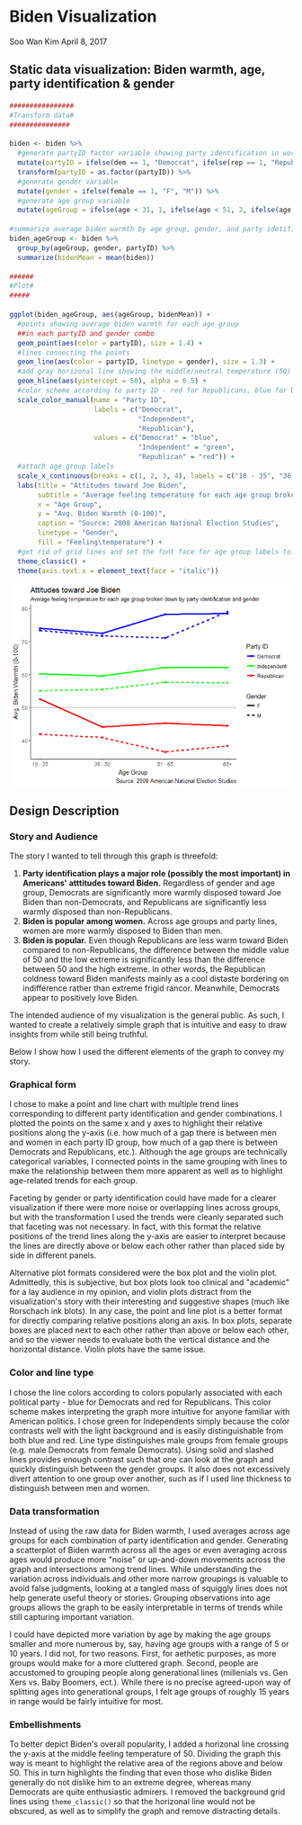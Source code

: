 Biden Visualization
================
Soo Wan Kim
April 8, 2017

Static data visualization: Biden warmth, age, party identification & gender
---------------------------------------------------------------------------

``` r
################
#Transform data#
###############

biden <- biden %>%
  #generate partyID factor variable showing party identification in words
  mutate(partyID = ifelse(dem == 1, "Democrat", ifelse(rep == 1, "Republican", "Independent"))) %>%
  transform(partyID = as.factor(partyID)) %>%
  #generate gender variable
  mutate(gender = ifelse(female == 1, "F", "M")) %>%
  #generate age group variable
  mutate(ageGroup = ifelse(age < 31, 1, ifelse(age < 51, 2, ifelse(age < 66, 3, 4))))

#summarize average biden warmth by age group, gender, and party idetification
biden_ageGroup <- biden %>%
  group_by(ageGroup, gender, partyID) %>%
  summarize(bidenMean = mean(biden))

######
#Plot#
#####

ggplot(biden_ageGroup, aes(ageGroup, bidenMean)) + 
  #points showing average biden warmth for each age group
  ##in each partyID and gender combo
  geom_point(aes(color = partyID), size = 1.4) + 
  #lines connecting the points
  geom_line(aes(color = partyID, linetype = gender), size = 1.3) + 
  #add gray horizonal line showing the middle/neutral temperature (50)
  geom_hline(aes(yintercept = 50), alpha = 0.5) + 
  #color scheme according to party ID - red for Republicans, blue for Democrats
  scale_color_manual(name = "Party ID",
                     labels = c("Democrat",
                                "Independent",
                                "Republican"),
                     values = c("Democrat" = "blue",
                                "Independent" = "green",
                                "Republican" = "red")) + 
  #attach age group labels
  scale_x_continuous(breaks = c(1, 2, 3, 4), labels = c("18 - 35", "36 - 50", "51 - 65", "65+")) + 
  labs(title = "Attitudes toward Joe Biden", 
       subtitle = "Average feeling temperature for each age group broken down by party identification and gender",
       x = "Age Group",
       y = "Avg. Biden Warmth (0-100)",
       caption = "Source: 2008 American National Election Studies",
       linetype = "Gender",
       fill = "Feeling\temperature") + 
  #get rid of grid lines and set the font face for age group labels to italic
  theme_classic() + 
  theme(axis.text.x = element_text(face = "italic"))
```

![](biden_viz_files/figure-markdown_github/plot-1.png)

Design Description
------------------

### Story and Audience

The story I wanted to tell through this graph is threefold:

1.  **Party identification plays a major role (possibly the most important) in Americans' atttitudes toward Biden.** Regardless of gender and age group, Democrats are significantly more warmly disposed toward Joe Biden than non-Democrats, and Republicans are significantly less warmly disposed than non-Republicans.
2.  **Biden is popular among women.** Across age groups and party lines, women are more warmly disposed to Biden than men.
3.  **Biden is popular.** Even though Republicans are less warm toward Biden compared to non-Republicans, the difference between the middle value of 50 and the low extreme is significantly less than the difference between 50 and the high extreme. In other words, the Republican coldness toward Biden manifests mainly as a cool distaste bordering on indifference rather than extreme frigid rancor. Meanwhile, Democrats appear to positively love Biden.

The intended audience of my visualization is the general public. As such, I wanted to create a relatively simple graph that is intuitive and easy to draw insights from while still being truthful.

Below I show how I used the different elements of the graph to convey my story.

### Graphical form

I chose to make a point and line chart with multiple trend lines corresponding to different party identification and gender combinations. I plotted the points on the same x and y axes to highlight their relative positions along the y-axis (i.e. how much of a gap there is between men and women in each party ID group, how much of a gap there is between Democrats and Republicans, etc.). Although the age groups are technically categorical variables, I connected points in the same grouping with lines to make the relationship between them more apparent as well as to highlight age-related trends for each group.

Faceting by gender or party identification could have made for a clearer visualization if there were more noise or overlapping lines across groups, but with the transformation I used the trends were cleanly separated such that faceting was not necessary. In fact, with this format the relative positions of the trend lines along the y-axis are easier to interpret because the lines are directly above or below each other rather than placed side by side in different panels.

Alternative plot formats considered were the box plot and the violin plot. Admittedly, this is subjective, but box plots look too clinical and "academic" for a lay audience in my opinion, and violin plots distract from the visualization's story with their interesting and suggestive shapes (much like Rorschach ink blots). In any case, the point and line plot is a better format for directly comparing relative positions along an axis. In box plots, separate boxes are placed next to each other rather than above or below each other, and so the viewer needs to evaluate both the vertical distance and the horizontal distance. Violin plots have the same issue.

### Color and line type

I chose the line colors according to colors popularly associated with each political party - blue for Democrats and red for Republicans. This color scheme makes interpreting the graph more intuitive for anyone familiar with American politics. I chose green for Independents simply because the color contrasts well with the light background and is easily distinguishable from both blue and red. Line type distinguishes male groups from female groups (e.g. male Democrats from female Democrats). Using solid and slashed lines provides enough contrast such that one can look at the graph and quickly distinguish between the gender groups. It also does not excessively divert attention to one group over another, such as if I used line thickness to distinguish between men and women.

### Data transformation

Instead of using the raw data for Biden warmth, I used averages across age groups for each combination of party identification and gender. Generating a scatterplot of Biden warmth across all the ages or even averaging across ages would produce more "noise" or up-and-down movements across the graph and intersections among trend lines. While understanding the variation across individuals and other more narrow groupings is valuable to avoid false judgments, looking at a tangled mass of squiggly lines does not help generate useful theory or stories. Grouping observations into age groups allows the graph to be easily interpretable in terms of trends while still capturing important variation.

I could have depicted more variation by age by making the age groups smaller and more numerous by, say, having age groups with a range of 5 or 10 years. I did not, for two reasons. First, for aethetic purposes, as more groups would make for a more cluttered graph. Second, people are accustomed to grouping people along generational lines (millenials vs. Gen Xers vs. Baby Boomers, ect.). While there is no precise agreed-upon way of splitting ages into generational groups, I felt age groups of roughly 15 years in range would be fairly intuitive for most.

### Embellishments

To better depict Biden's overall popularity, I added a horizonal line crossing the y-axis at the middle feeling temperature of 50. Dividing the graph this way is meant to highlight the relative area of the regions above and below 50. This in turn highlights the finding that even those who dislike Biden generally do not dislike him to an extreme degree, whereas many Democrats are quite enthusiastic admirers. I removed the background grid lines using `theme_classic()` so that the horizonal line would not be obscured, as well as to simplify the graph and remove distracting details.
